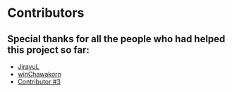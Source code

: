# Contributors

## Special thanks for all the people who had helped this project so far:

* [JirayuL](https://github.com/JirayuL)
* [winChawakorn](http://github.com/winChawakorn)
* [Contributor #3](http://LINK_HERE)
